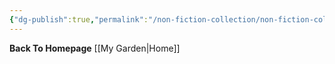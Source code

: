 ```yaml
---
{"dg-publish":true,"permalink":"/non-fiction-collection/non-fiction-collection-homepage/"}
---
```


**Back To Homepage**
[[My Garden\|Home]]